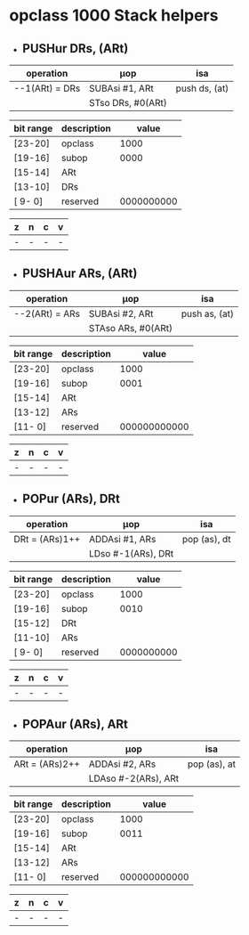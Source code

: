 # opclass 1000 Stack helpers

- ## PUSHur DRs, (ARt)

| operation      | µop                 | isa           |
|----------------|---------------------|---------------|
| --1(ARt) = DRs | SUBAsi #1, ARt      | push ds, (at) |
|                | STso   DRs, #0(ARt) |               |

| bit range | description | value      |
|-----------|-------------|------------|
| [23-20]   | opclass     | 1000       |
| [19-16]   | subop       | 0000       |
| [15-14]   | ARt         |            |
| [13-10]   | DRs         |            |
| [ 9- 0]   | reserved    | 0000000000 |

| z | n | c | v |
|---|---|---|---|
| - | - | - | - |

- ## PUSHAur ARs, (ARt)

| operation      | µop                 | isa           |
|----------------|---------------------|---------------|
| --2(ARt) = ARs | SUBAsi #2, ARt      | push as, (at) |
|                | STAso  ARs, #0(ARt) |               |

| bit range | description | value        |
|-----------|-------------|--------------|
| [23-20]   | opclass     | 1000         |
| [19-16]   | subop       | 0001         |
| [15-14]   | ARt         |              |
| [13-12]   | ARs         |              |
| [11- 0]   | reserved    | 000000000000 |

| z | n | c | v |
|---|---|---|---|
| - | - | - | - |

- ## POPur (ARs), DRt

| operation      | µop                  | isa          |
|----------------|----------------------|--------------|
| DRt = (ARs)1++ | ADDAsi #1, ARs       | pop (as), dt |
|                | LDso   #-1(ARs), DRt |              |

| bit range | description | value      |
|-----------|-------------|------------|
| [23-20]   | opclass     | 1000       |
| [19-16]   | subop       | 0010       |
| [15-12]   | DRt         |            |
| [11-10]   | ARs         |            |
| [ 9- 0]   | reserved    | 0000000000 |

| z | n | c | v |
|---|---|---|---|
| - | - | - | - |

- ## POPAur (ARs), ARt

| operation      | µop                  | isa          |
|----------------|----------------------|--------------|
| ARt = (ARs)2++ | ADDAsi #2, ARs       | pop (as), at |
|                | LDAso  #-2(ARs), ARt |              |

| bit range | description | value        |
|-----------|-------------|--------------|
| [23-20]   | opclass     | 1000         |
| [19-16]   | subop       | 0011         |
| [15-14]   | ARt         |              |
| [13-12]   | ARs         |              |
| [11- 0]   | reserved    | 000000000000 |

| z | n | c | v |
|---|---|---|---|
| - | - | - | - |

